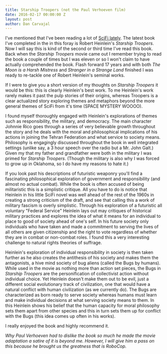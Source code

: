 ```yaml
---
title: Starship Troopers (not the Paul Verhoeven film)
date: 2016-02-17 00:00:00 Z
layout: post
author: Dan Carvajal
---
```


I've mentioned that I've been reading a lot of [SciFi lately](http://dancarvajal.com/2015/12/02/What-Am-I-Reading.html). The latest book I've completed in the in this foray is Robert Heinlein's *Starship Troopers*. Now I will say this is kind of the second or third time I've read this book. Back when the *Starship Troopers* movie came out I remember trying to read the book a couple of times but I was eleven or so I won't claim to have actually comprehended the book. Flash forward 17 years and with both *The Moon is a Harsh Mistress* and *Stranger in a Strange Land* finished I was ready to re-tackle one of Robert Heinlein's seminal works.

If I were to give you a short version of my thoughts on *Starship Troopers* it would be this: this is clearly Heinlein's best work. To me Heinlein's work rarely makes it past the pulp stories of their origins, whereas Troopers is a clear actualized story exploring themes and metaphors beyond the more general themes of SciFi from it's time (SPACE MYSTERY WOOOO).

I found myself thoroughly engaged with Heinlein's explorations of themes such as responsibility, the military, and democracy. The main character Johnnie Rico goes through a series of very believable growth throughout the story and he deals with the moral and philosophical implications of his actions in joining the Tehran Federation and what service to society means. Philosophy is engagingly discussed throughout the book in well integrated settings (unlike say, a 3 hour speech over the radio but a Mr. John Galt.) Given my that my father and grandfather were both in the military I was primed for *Starship Troopers*. (Though the military is also why I was forced to grow up in Oklahoma, so I do have my reasons to hate it.)

If you look past his descriptions of futuristic weaponry you'll find a fascinating philosophical exploration of government and responsibility (and almost no actual combat). While the book is often accused of being militaristic this is a simplistic critique. All you have to do is notice that Heinlein in his little SciFi novel was well ahead of the rest of the 1960s in creating a strong criticism of the draft, and see that calling this a work of military fascism is overly simplistic. Through his exploration of a futuristic all voluntary "Federal Service" Heinlein lays out may critiques of historical military practices and explores the idea of what it means for an individual to place to good of society ahead of one's self. In his future society only individuals who have taken and made a commitment to serving the lives of all others are given citizenship and the right to vote regardless of whether they are in combat or non-combat roles. I found this a very interesting challenge to natural rights theories of suffrage.

Heinlein's exploration of individual responsibility in society is then taken further as he also creates the antithesis of his society and makes them the antagonists, a hive mind society of bug aliens (called the Bugs by humans). While used in the movie as nothing more than action set pieces, the Bugs in *Starship Troopers* are the personification of collectivist action without individual choice. Yet Heinlein doesn't make them out to be evil, just a different social evolutionary track of civilization, one that would have a natural conflict with human civilization (as we currently do). The Bugs are characterized as born ready to serve society whereas humans must learn and make individual decisions at what serving society means to them. In this Heinlein shows his belief that the human capacity for moral philosophy sets them apart from other species and this in turn sets them up for conflict with the Bugs (this idea comes up often in his works).

I really enjoyed the book and highly recommend it.

*Why Paul Verhoeven had to dislike the book so much he made the movie adaptation a satire of it is beyond me. However, I will give him a pass on this because he brought us the greatness that is RoboCop.*
